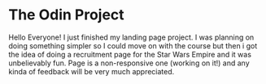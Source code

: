 # The Odin Project

Hello Everyone! I just finished my landing page project. I was planning on doing something simpler so I could move on with the course but then i got the idea of doing a recruitment page for the Star Wars Empire and it was unbelievably fun. Page is a non-responsive one (working on it!) and any kinda of feedback will be very much appreciated.








